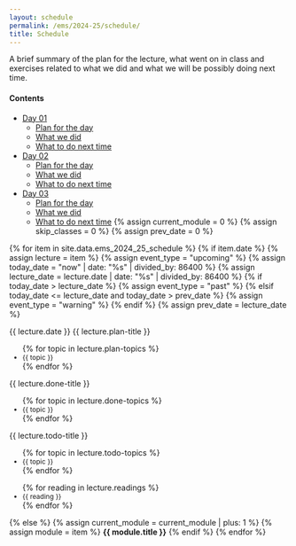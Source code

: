 ```yaml
---
layout: schedule
permalink: /ems/2024-25/schedule/
title: Schedule
---
```

A brief summary of the plan for the lecture, what went on in class and exercises related to what we did and what we will be possibly doing next time.

#### <a id="contents">Contents </a>
- <a href="#day_01">Day 01</a>
  - <a href="#day_01_plan">Plan for the day</a>
  - <a href="#day_01_done"> What we did</a>
  - <a href="#day_01_todo"> What to do next time<a>
- <a href="#day_02">Day 02</a>
  - <a href="#day_02_plan">Plan for the day</a>
  - <a href="#day_02_done"> What we did</a>
  - <a href="#day_02_todo"> What to do next time<a>
- <a href="#day_03">Day 03</a>
  - <a href="#day_03_plan">Plan for the day</a>
  - <a href="#day_03_done"> What we did</a>
  - <a href="#day_03_todo"> What to do next time<a>
{% assign current_module = 0 %}
{% assign skip_classes = 0 %}
{% assign prev_date = 0 %}

{% for item in site.data.ems_2024_25_schedule %}
{% if item.date %}
{% assign lecture = item %}
{% assign event_type = "upcoming" %}
{% assign today_date = "now" | date: "%s" | divided_by: 86400 %}
{% assign lecture_date = lecture.date | date: "%s" | divided_by: 86400 %}
{% if today_date > lecture_date %}
    {% assign event_type = "past" %}
{% elsif today_date <= lecture_date and today_date > prev_date %}
    {% assign event_type = "warning" %}
{% endif %}
{% assign prev_date = lecture_date %}

<tr class="{{ event_type }}">
    <th scope="row">{{ lecture.date }}</th>
    <td>
        {{ lecture.plan-title }} <br/>
        <ul>
            {% for topic in lecture.plan-topics %}
            <li style="font-size:12px;">{{ topic }}</li>
            {% endfor %}
        </ul>
        {{ lecture.done-title }} <br/>
        <ul>
            {% for topic in lecture.done-topics %}
            <li style="font-size:12px;">{{ topic }}</li>
            {% endfor %}
        </ul>
        {{ lecture.todo-title }} <br/>
        <ul>
            {% for topic in lecture.todo-topics %}
            <li style="font-size:12px;">{{ topic }}</li>
            {% endfor %}
        </ul>
    </td>
    <td>
        <ul>
            {% for reading in lecture.readings %}
            <li style="font-size:12px;">{{ reading }}</li>
            {% endfor %}
        </ul>
    </td>
</tr>
{% else %}
{% assign current_module = current_module | plus: 1 %}
{% assign module = item %}
<tr class="info">
    <td colspan="5" align="center"><strong>{{ module.title }}</strong></td>
</tr>
{% endif %}
{% endfor %}
